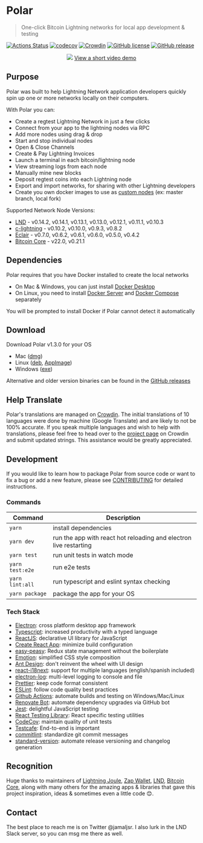 # Polar

> One-click Bitcoin Lightning networks for local app development & testing

[![Actions Status](https://github.com/jamaljsr/polar/workflows/CI/badge.svg)](https://github.com/jamaljsr/polar/actions)
[![codecov](https://codecov.io/gh/jamaljsr/polar/branch/master/graph/badge.svg)](https://codecov.io/gh/jamaljsr/polar)
[![Crowdin](https://badges.crowdin.net/polar/localized.svg)](https://crowdin.com/project/polar)
[![GitHub license](https://img.shields.io/github/license/jamaljsr/polar.svg)](https://github.com/jamaljsr/polar/blob/master/LICENSE)
[![GitHub release](https://img.shields.io/github/release/jamaljsr/polar.svg)](https://GitHub.com/jamaljsr/polar/releases/)

<p align="center">
  <img src="./assets/screen.png" />
  <a href="https://youtu.be/mb37durvPns" target="_blank">
    View a short video demo
  </a>
</p>

## Purpose

Polar was built to help Lightning Network application developers quickly spin up one or more networks locally on their computers.

With Polar you can:

- Create a regtest Lightning Network in just a few clicks
- Connect from your app to the lightning nodes via RPC
- Add more nodes using drag & drop
- Start and stop individual nodes
- Open & Close Channels
- Create & Pay Lightning Invoices
- Launch a terminal in each bitcoin/lightning node
- View streaming logs from each node
- Manually mine new blocks
- Deposit regtest coins into each Lightning node
- Export and import networks, for sharing with other Lightning developers
- Create you own docker images to use as [custom nodes](https://github.com/jamaljsr/polar/blob/master/docs/custom-nodes.md) (ex: master branch, local fork)

Supported Network Node Versions:

- [LND](https://github.com/lightningnetwork/lnd) - v0.14.2, v0.14.1, v0.13.1, v0.13.0, v0.12.1, v0.11.1, v0.10.3
- [c-lightning](https://github.com/ElementsProject/lightning) - v0.10.2, v0.10.0, v0.9.3, v0.8.2
- [Eclair](https://github.com/ACINQ/eclair/) - v0.7.0, v0.6.2, v0.6.1, v0.6.0, v0.5.0, v0.4.2
- [Bitcoin Core](https://github.com/bitcoin/bitcoin) - v22.0, v0.21.1

## Dependencies

Polar requires that you have Docker installed to create the local networks

- On Mac & Windows, you can just install [Docker Desktop](https://www.docker.com/products/docker-desktop)
- On Linux, you need to install [Docker Server](https://docs.docker.com/install/#server) and [Docker Compose](https://docs.docker.com/compose/install/) separately

You will be prompted to install Docker if Polar cannot detect it automatically

## Download

Download Polar v1.3.0 for your OS

- Mac ([dmg](https://github.com/jamaljsr/polar/releases/download/v1.3.0/polar-mac-v1.3.0.dmg))
- Linux ([deb](https://github.com/jamaljsr/polar/releases/download/v1.3.0/polar-linux-amd64-v1.3.0.deb), [AppImage](https://github.com/jamaljsr/polar/releases/download/v1.3.0/polar-linux-x86_64-v1.3.0.AppImage))
- Windows ([exe](https://github.com/jamaljsr/polar/releases/download/v1.3.0/polar-win-v1.3.0.exe))

Alternative and older version binaries can be found in the [GitHub releases](https://github.com/jamaljsr/polar/releases)

## Help Translate

Polar's translations are managed on [Crowdin](https://crowdin.com/project/polar). The initial translations of 10 languages were done by machine (Google Translate) and are likely to not be 100% accurate. If you speak multiple languages and wish to help with translations, please feel free to head over to the [project page](https://crowdin.com/project/polar) on Crowdin and submit updated strings. This assistance would be greatly appreciated.

## Development

If you would like to learn how to package Polar from source code or want to fix a bug or add a new feature, please see [CONTRIBUTING](https://github.com/jamaljsr/polar/blob/master/CONTRIBUTING.md) for detailed instructions.

### Commands

| Command         | Description                                                       |
| --------------- | ----------------------------------------------------------------- |
| `yarn`          | install dependencies                                              |
| `yarn dev`      | run the app with react hot reloading and electron live restarting |
| `yarn test`     | run unit tests in watch mode                                      |
| `yarn test:e2e` | run e2e tests                                                     |
| `yarn lint:all` | run typescript and eslint syntax checking                         |
| `yarn package`  | package the app for your OS                                       |

### Tech Stack

- [Electron](https://github.com/electron/electron/): cross platform desktop app framework
- [Typescript](https://github.com/microsoft/TypeScript): increased productivity with a typed language
- [ReactJS](https://github.com/facebook/react/): declarative UI library for JavaScript
- [Create React App](https://github.com/facebook/create-react-app): minimize build configuration
- [easy-peasy](https://github.com/ctrlplusb/easy-peasy): Redux state management without the boilerplate
- [Emotion](https://emotion.sh/): simplified CSS style composition
- [Ant Design](https://github.com/ant-design/ant-design/): don't reinvent the wheel with UI design
- [react-i18next](https://github.com/i18next/react-i18next): support for multiple languages (english/spanish included)
- [electron-log](https://github.com/megahertz/electron-log): multi-level logging to console and file
- [Prettier](https://github.com/prettier/prettier): keep code format consistent
- [ESLint](https://github.com/eslint/eslint): follow code quality best practices
- [Github Actions](https://github.com/actions): automate builds and testing on Windows/Mac/Linux
- [Renovate Bot](https://github.com/renovatebot/renovate): automate dependency upgrades via GitHub bot
- [Jest](https://github.com/facebook/jest): delightful JavaScript testing
- [React Testing Library](https://github.com/testing-library/react-testing-library): React specific testing utilities
- [CodeCov](https://codecov.io/): maintain quality of unit tests
- [Testcafe](https://github.com/DevExpress/testcafe): End-to-end is important
- [commitlint](https://github.com/conventional-changelog/commitlint): standardize git commit messages
- [standard-version](https://github.com/conventional-changelog/commitlint): automate release versioning and changelog generation

## Recognition

Huge thanks to maintainers of [Lightning Joule](https://github.com/joule-labs/joule-extension), [Zap Wallet](https://github.com/LN-Zap/zap-desktop), [LND](https://github.com/lightningnetwork/lnd), [Bitcoin Core](https://github.com/bitcoin/bitcoin), along with many others for the amazing apps & libraries that gave this project inspiration, ideas & sometimes even a little code 😊.

## Contact

The best place to reach me is on Twitter @jamaljsr. I also lurk in the LND Slack server, so you can msg me there as well.
